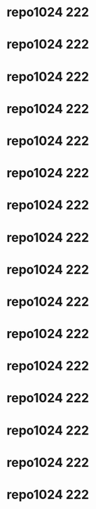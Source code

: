 # repo1024 222

# repo1024 222


# repo1024 222
# repo1024 222

# repo1024 222

# repo1024 222


# repo1024 222
# repo1024 222

# repo1024 222

# repo1024 222


# repo1024 222
# repo1024 222

# repo1024 222

# repo1024 222


# repo1024 222
# repo1024 222
